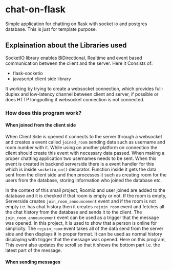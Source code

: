 # chat-on-flask
Simple application for chatting on flask with socket io and postgres database.
This is just for template purpose.


## Explaination about the Libraries used
SocketIO library enables BiDirectional, Realtime and event based communication between the client and the server. Here it Consists of:
* flask-socketio
* javascript client side library

It working by trying to create a websocket connection, which provides full-duplex and low-latency channel between client and server, if possible or does HTTP longpolling if websocket connection is not connected.

### How does this program work?

#### When joined from the client side
When Client Side is opened it connects to the server through a websocket and creates a event called `joined_room` sending data such as username and room number with it. While using on another platform on connection the cilent should create this event with necessary data passed. When making a proper chatting application two usernames needs to be sent. When this event is created in backend serverside there is a event handler for this which is inside `socketio_on()` decorator. Function inside it gets the data sent from the client side and then processes it such as creating room for the users from the database, storing information who joined the database etc.

In the context of this small project, Roomid and user joined are added to the database and it is checked if that room is empty or not. If the room is empty, Serverside creates `join_room_announcement` event and if the room is not empty i.e. has chat history then it creates `rejoin_room` event and fetches all the chat history from the database and sends it to the client. The `join_room_announcement` event can be used as a trigger that the message was opened. In this project, it is used to show that a person is online for simplicity. The `rejoin_room` event takes all of the data send from the server side and then displays it in proper format. It can be used as normal history displaying with trigger that the message was opened. Here on this program, This event also updates the scroll so that it shows the bottom part i.e. the latest part of the message.


#### When sending messages